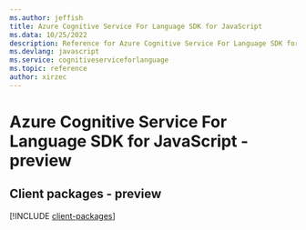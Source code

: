```yaml
---
ms.author: jeffish
title: Azure Cognitive Service For Language SDK for JavaScript
ms.data: 10/25/2022
description: Reference for Azure Cognitive Service For Language SDK for JavaScript
ms.devlang: javascript
ms.service: cognitiveserviceforlanguage
ms.topic: reference
author: xirzec
---
```

# Azure Cognitive Service For Language SDK for JavaScript - preview

## Client packages - preview
[!INCLUDE [client-packages](cognitive-service-for-language-client-index.md)]